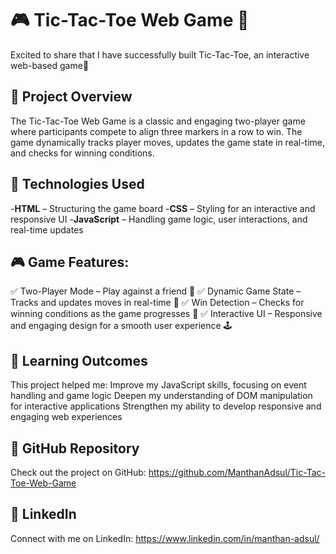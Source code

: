 # 🎮 Tic-Tac-Toe Web Game 🚀
Excited to share that I have successfully built Tic-Tac-Toe, an interactive web-based game🎉

## 🚀 Project Overview
The Tic-Tac-Toe Web Game is a classic and engaging two-player game where participants compete to align three markers in a row to win. The game dynamically tracks player moves, updates the game state in real-time, and checks for winning conditions.

## 🔧 Technologies Used
-**HTML** – Structuring the game board
-**CSS** – Styling for an interactive and responsive UI
-**JavaScript** – Handling game logic, user interactions, and real-time updates

## 🎮 Game Features:
✅ Two-Player Mode – Play against a friend 🤝
✅ Dynamic Game State – Tracks and updates moves in real-time 🔄
✅ Win Detection – Checks for winning conditions as the game progresses 🎯
✅ Interactive UI – Responsive and engaging design for a smooth user experience 🕹️

## 🎯 Learning Outcomes
This project helped me:
Improve my JavaScript skills, focusing on event handling and game logic
Deepen my understanding of DOM manipulation for interactive applications
Strengthen my ability to develop responsive and engaging web experiences

## 🔗 GitHub Repository
Check out the project on GitHub: https://github.com/ManthanAdsul/Tic-Tac-Toe-Web-Game

## 🔗 LinkedIn
Connect with me on LinkedIn: https://www.linkedin.com/in/manthan-adsul/

